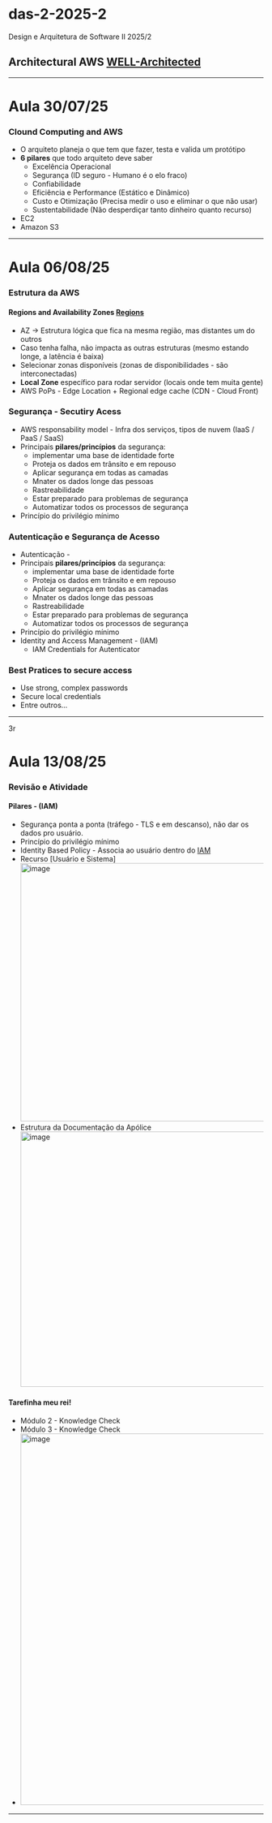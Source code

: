 # das-2-2025-2
Design e Arquitetura de Software II 2025/2 
## Architectural AWS [WELL-Architected](https://aws.amazon.com/pt/architecture/well-architected/)

---

# Aula 30/07/25

### Clound Computing and AWS

- O arquiteto planeja o que tem que fazer, testa e valida um protótipo
- **6 pilares** que todo arquiteto deve saber
  - Excelência Operacional
  - Segurança (ID seguro - Humano é o elo fraco)
  - Confiabilidade
  - Eficiência e Performance  (Estático e Dinâmico)
  - Custo e Otimização (Precisa medir o uso e eliminar o que não usar)
  - Sustentabilidade (Não desperdiçar tanto dinheiro quanto recurso)
- EC2 
- Amazon S3 


---

# Aula 06/08/25

### Estrutura da AWS

#### Regions and Availability Zones [Regions](https://aws.amazon.com/pt/about-aws/global-infrastructure/regions_az/)

- AZ -> Estrutura lógica que fica na mesma região, mas distantes um do outros
- Caso tenha falha, não impacta as outras estruturas (mesmo estando longe, a latência é baixa)
- Selecionar zonas disponíveis (zonas de disponibilidades - são interconectadas)
- **Local Zone** específico para rodar servidor (locais onde tem muita gente)
- AWS PoPs - Edge Location + Regional edge cache (CDN - Cloud Front)

### Segurança - Secutiry Acess

- AWS responsability model - Infra dos serviços, tipos de nuvem (IaaS / PaaS / SaaS)
- Principais **pilares/princípios** da segurança:
  - implementar uma base de identidade forte
  - Proteja os dados em trânsito e em repouso
  - Aplicar segurança em todas as camadas
  - Mnater os dados longe das pessoas
  - Rastreabilidade
  - Estar preparado para problemas de segurança
  - Automatizar todos os processos de segurança
- Princípio do privilégio mínimo

### Autenticação e Segurança de Acesso 

- Autenticação - 
- Principais **pilares/princípios** da segurança:
  - implementar uma base de identidade forte
  - Proteja os dados em trânsito e em repouso
  - Aplicar segurança em todas as camadas
  - Mnater os dados longe das pessoas
  - Rastreabilidade
  - Estar preparado para problemas de segurança
  - Automatizar todos os processos de segurança
- Princípio do privilégio mínimo
- Identity and Access Management - (IAM)
  - IAM Credentials for Autenticator

### Best Pratices to secure access 

- Use strong, complex passwords
- Secure local credentials
- Entre outros... 

---

3r
# Aula 13/08/25

### Revisão e Atividade 

#### Pilares - (IAM) 

- Segurança ponta a ponta (tráfego - TLS e em descanso), não dar os dados pro usuário. 
- Princípio do privilégio mínimo
- Identity Based Policy - Associa ao usuário dentro do [IAM](https://aws.amazon.com/pt/iam/)
- Recurso [Usuário e Sistema]<img width="931" height="509" alt="image" src="https://github.com/user-attachments/assets/7878a536-5623-4a1c-a2a8-cc77a6e2f51d" />
- Estrutura da Documentação da Apólice <img width="942" height="503" alt="image" src="https://github.com/user-attachments/assets/98a8ca3a-0646-4537-9e9d-bc6b8e703bf8" />

#### Tarefinha meu rei!

- Módulo 2 - Knowledge Check 
- Módulo 3 - Knowledge Check 
- <img width="972" height="732" alt="image" src="https://github.com/user-attachments/assets/4bc83f44-1c9f-41c7-a3ed-596fcaa30b76" />




  



---
